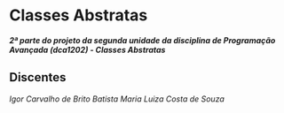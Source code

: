 # Classes Abstratas

#### _2ª parte do projeto da segunda unidade da disciplina de Programação Avançada (dca1202) - Classes Abstratas_

## Discentes
_Igor Carvalho de Brito Batista_
_Maria Luiza Costa de Souza_
